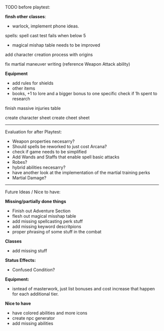 TODO before playtest:

**finsh other classes**:
- warlock, implement phone ideas.

spells: spell cast test fails when below 5
  - magical mishap table needs to be improved

add character creation process with origins

fix martial maneuver writing (reference Weapon Attack ability)

**Equipment**
- add rules for shields
- other items
- books, +1 to lore and a bigger bonus to one specific check if 1h spent to research

finish massive injuries table

create character sheet
create cheet sheet
___________________________________________________________
Evaluation for after Playtest:

- Weapon properties necesarry?
- Should spells be reworked to just cost Arcana?
- check if game needs to be simplified
- Add Wands and Staffs that enable spell basic attacks
- Robes?
- hybrid abilities necesarry?
- have another look at the implementation of the martial training perks
- Martial Damage?
___________________________________________________________
Future Ideas / Nice to have:

**Missing/partially done things**
- Finish out Adventure Section
- flesh out magical misshap table
- add missing spellcasting perk stuff
- add missing keyword descritpions
- proper phrasing of some stuff in the combat

**Classes**
- add missing stuff

**Status Effects:**
- Confused Condition?

**Equipment:**
- isntead of masterwork, just list bonuses and cost increase that happen for each additional tier.

**Nice to have**
- have colored abilities and more icons
- create npc generator
- add missing abilities